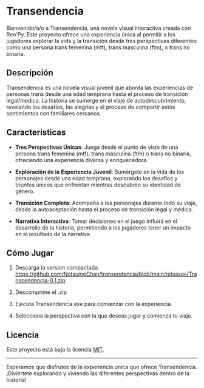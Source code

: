 # Transendencia

Bienvenido/a/o a Transendencia, una novela visual interactiva creada con Ren'Py. Este proyecto ofrece una experiencia única al permitir a los jugadores explorar la vida y la transición desde tres perspectivas diferentes: como una persona trans femenina (mtf), trans masculina (ftm), o trans no binaria.

## Descripción

Transendencia es una novela visual juvenil que aborda las experiencias de personas trans desde una edad temprana hasta el proceso de transición legal/medica. La historia se sumerge en el viaje de autodescubrimiento, revelando los desafíos, las alegrías y el proceso de compartir estos sentimientos con familiares cercanos.

## Características

- **Tres Perspectivas Únicas**: Juega desde el punto de vista de una persona trans femenina (mtf), trans masculina (ftm) o trans no binaria, ofreciendo una experiencia diversa y enriquecedora.

- **Exploración de la Experiencia Juvenil**: Sumérgete en la vida de los personajes desde una edad temprana, explorando los desafíos y triunfos únicos que enfrentan mientras descubren su identidad de género.

- **Transición Completa**: Acompaña a los personajes durante todo su viaje, desde la autoaceptación hasta el proceso de transición legal y médica.

- **Narrativa Interactiva**: Tomar decisiones en el juego influirá en el desarrollo de la historia, permitiendo a los jugadores tener un impacto en el resultado de la narrativa.

## Cómo Jugar

1. Descarga la version compactada.
    https://github.com/NotsumeChan/transendencia/blob/main/releases/Transcendencia-0.1.zip

2. Descomprime el .zip

3. Ejecuta Transendencia.exe para comienzar con la experiencia.

4. Selecciona la perspectiva con la que deseas jugar y comienza tu viaje.

## Licencia

Este proyecto está bajo la licencia [MIT](LICENSE).

---

Esperamos que disfrutes de la experiencia única que ofrece Transendencia. ¡Diviértete explorando y viviendo las diferentes perspectivas dentro de la historia!
